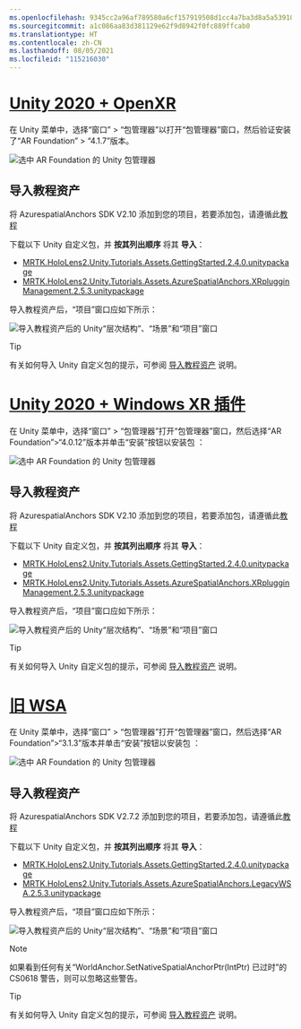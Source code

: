 ```yaml
---
ms.openlocfilehash: 9345cc2a96af789580a6cf157919508d1cc4a7ba3d8a5a53910d07eae367f3d6
ms.sourcegitcommit: a1c086aa83d381129e62f9d8942f0fc889ffcab0
ms.translationtype: HT
ms.contentlocale: zh-CN
ms.lasthandoff: 08/05/2021
ms.locfileid: "115216030"
---
```

# <a name="unity-2020--openxr"></a>[Unity 2020 + OpenXR](#tab/openxr)

在 Unity 菜单中，选择“窗口” > “包管理器”以打开“包管理器”窗口，然后验证安装了“AR Foundation” > “4.1.7”版本。

![选中 AR Foundation 的 Unity 包管理器](../images/mr-learning-asa/asa-02-section3-step1-1-OpenXR.png)

## <a name="importing-the-tutorial-assets"></a>导入教程资产

将 AzurespatialAnchors SDK V2.10 添加到您的项目，若要添加包，请遵循此[教程](/azure/spatial-anchors/how-tos/setup-unity-project?tabs=UPMPackage)

下载以下 Unity 自定义包，并 **按其列出顺序** 将其 **导入**：

* [MRTK.HoloLens2.Unity.Tutorials.Assets.GettingStarted.2.4.0.unitypackage](https://github.com/microsoft/MixedRealityLearning/releases/download/getting-started-v2.4.0/MRTK.HoloLens2.Unity.Tutorials.Assets.GettingStarted.2.4.0.unitypackage)
* [MRTK.HoloLens2.Unity.Tutorials.Assets.AzureSpatialAnchors.XRplugginManagement.2.5.3.unitypackage](https://github.com/microsoft/MixedRealityLearning/releases/download/azure-spatial-anchors-v2.5.3.1/MRTK.HoloLens2.Unity.Tutorials.Assets.AzureSpatialAnchors.XRplugginManagement.2.5.3.unitypackage)

导入教程资产后，“项目”窗口应如下所示：

![导入教程资产后的 Unity“层次结构”、“场景”和“项目”窗口](../images/mr-learning-asa/asa-02-section3-step1-2-OpenXR.png)

> [!TIP]
> 有关如何导入 Unity 自定义包的提示，可参阅 [导入教程资产](../mr-learning-base-04.md#importing-the-tutorial-assets) 说明。

# <a name="unity-2020--windows-xr-plugin"></a>[Unity 2020 + Windows XR 插件](#tab/winxr)

在 Unity 菜单中，选择“窗口” > “包管理器”打开“包管理器”窗口，然后选择“AR Foundation”>“4.0.12”版本并单击“安装”按钮以安装包   ：

![选中 AR Foundation 的 Unity 包管理器](../images/mr-learning-asa/asa-02-section3-step1-1-XRSDK.png)

## <a name="importing-the-tutorial-assets"></a>导入教程资产

将 AzurespatialAnchors SDK V2.10 添加到您的项目，若要添加包，请遵循此[教程](/azure/spatial-anchors/how-tos/setup-unity-project?tabs=UPMPackage)

下载以下 Unity 自定义包，并 **按其列出顺序** 将其 **导入**：

* [MRTK.HoloLens2.Unity.Tutorials.Assets.GettingStarted.2.4.0.unitypackage](https://github.com/microsoft/MixedRealityLearning/releases/download/getting-started-v2.4.0/MRTK.HoloLens2.Unity.Tutorials.Assets.GettingStarted.2.4.0.unitypackage)
* [MRTK.HoloLens2.Unity.Tutorials.Assets.AzureSpatialAnchors.XRplugginManagement.2.5.3.unitypackage](https://github.com/microsoft/MixedRealityLearning/releases/download/azure-spatial-anchors-v2.5.3.1/MRTK.HoloLens2.Unity.Tutorials.Assets.AzureSpatialAnchors.XRplugginManagement.2.5.3.unitypackage)

导入教程资产后，“项目”窗口应如下所示：

![导入教程资产后的 Unity“层次结构”、“场景”和“项目”窗口](../images/mr-learning-asa/asa-02-section3-step1-2-XRSDK.PNG)

> [!TIP]
> 有关如何导入 Unity 自定义包的提示，可参阅 [导入教程资产](../mr-learning-base-04.md#importing-the-tutorial-assets) 说明。

# <a name="legacy-wsa"></a>[旧 WSA](#tab/wsa)

在 Unity 菜单中，选择“窗口” > “包管理器”打开“包管理器”窗口，然后选择“AR Foundation”>“3.1.3”版本并单击“安装”按钮以安装包   ：

![选中 AR Foundation 的 Unity 包管理器](../images/mr-learning-asa/asa-02-section3-step1-1-Legacy.png)

## <a name="importing-the-tutorial-assets"></a>导入教程资产

将 AzurespatialAnchors SDK V2.7.2 添加到您的项目，若要添加包，请遵循此[教程](/azure/spatial-anchors/how-tos/setup-unity-project?tabs=UPMPackage)

下载以下 Unity 自定义包，并 **按其列出顺序** 将其 **导入**：

* [MRTK.HoloLens2.Unity.Tutorials.Assets.GettingStarted.2.4.0.unitypackage](https://github.com/microsoft/MixedRealityLearning/releases/download/getting-started-v2.4.0/MRTK.HoloLens2.Unity.Tutorials.Assets.GettingStarted.2.4.0.unitypackage)
* [MRTK.HoloLens2.Unity.Tutorials.Assets.AzureSpatialAnchors.LegacyWSA.2.5.3.unitypackage](https://github.com/microsoft/MixedRealityLearning/releases/download/azure-spatial-anchors-v2.5.3.1/MRTK.HoloLens2.Unity.Tutorials.Assets.AzureSpatialAnchors.LegacyWSA.2.5.3.unitypackage)

导入教程资产后，“项目”窗口应如下所示：

![导入教程资产后的 Unity“层次结构”、“场景”和“项目”窗口](../images/mr-learning-asa/asa-02-section3-step1-2-Legacy.png)

> [!NOTE]
> 如果看到任何有关“WorldAnchor.SetNativeSpatialAnchorPtr(IntPtr) 已过时”的 CS0618 警告，则可以忽略这些警告。

> [!TIP]
> 有关如何导入 Unity 自定义包的提示，可参阅 [导入教程资产](../mr-learning-base-04.md#importing-the-tutorial-assets) 说明。
